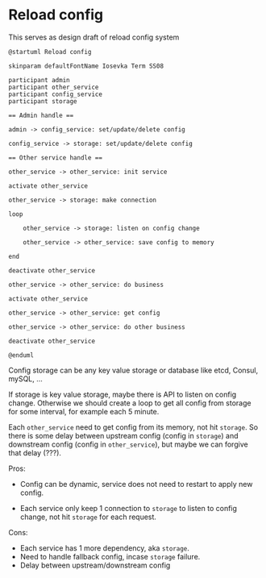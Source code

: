 # Reload config

This serves as design draft of reload config system

```plantuml
@startuml Reload config

skinparam defaultFontName Iosevka Term SS08

participant admin
participant other_service
participant config_service
participant storage

== Admin handle ==

admin -> config_service: set/update/delete config

config_service -> storage: set/update/delete config

== Other service handle ==

other_service -> other_service: init service

activate other_service

other_service -> storage: make connection

loop

    other_service -> storage: listen on config change

    other_service -> other_service: save config to memory

end

deactivate other_service

other_service -> other_service: do business

activate other_service

other_service -> other_service: get config

other_service -> other_service: do other business

deactivate other_service

@enduml
```

Config storage can be any key value storage or database like etcd, Consul, mySQL, ...

If storage is key value storage, maybe there is API to listen on config change. Otherwise we should create a loop to get
all config from storage for some interval, for example each 5 minute.

Each `other_service` need to get config from its memory, not hit `storage`. So there is some delay between upstream
config (config in `storage`) and downstream config (config in `other_service`), but maybe we can forgive that delay
(???).

Pros:

- Config can be dynamic, service does not need to restart to apply new config.

- Each service only keep 1 connection to `storage` to listen to config change, not hit `storage` for each request.

Cons:

- Each service has 1 more dependency, aka `storage`.
- Need to handle fallback config, incase `storage` failure.
- Delay between upstream/downstream config

